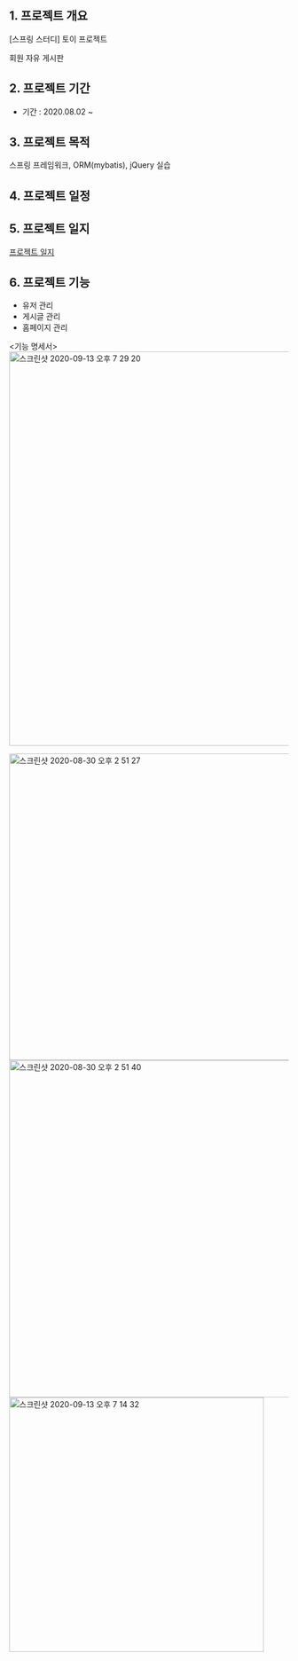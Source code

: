 ## 1. 프로젝트 개요

[스프링 스터디] 토이 프로젝트

회원 자유 게시판

## 2. 프로젝트 기간

- 기간 : 2020.08.02 ~ 

## 3. 프로젝트 목적

 스프링 프레임워크, ORM(mybatis), jQuery 실습

## 4. 프로젝트 일정

## 5. 프로젝트 일지

[프로젝트 일지](https://www.notion.so/e5a852e19edb44788bf71c16a97ca9f3)

## 6.  프로젝트 기능

- 유저 관리
- 게시글 관리
- 홈페이지 관리

<기능 명세서>
<img width="711" alt="스크린샷 2020-09-13 오후 7 29 20" src="https://user-images.githubusercontent.com/33618171/93015813-7496f980-f5f7-11ea-8490-f5842c869247.png">

<Use Case Diagram>
<img width="553" alt="스크린샷 2020-08-30 오후 2 51 27" src="https://user-images.githubusercontent.com/33618171/91652273-79748d00-ead0-11ea-8c36-b22bbb3e7fbb.png">

<Class Diagram>
<img width="608" alt="스크린샷 2020-08-30 오후 2 51 40" src="https://user-images.githubusercontent.com/33618171/91652279-8e512080-ead0-11ea-96cf-ae62d5f3663e.png">

<ERD>
<img width="459" alt="스크린샷 2020-09-13 오후 7 14 32" src="https://user-images.githubusercontent.com/33618171/93015845-b4f67780-f5f7-11ea-91b7-f851403c1778.png">

